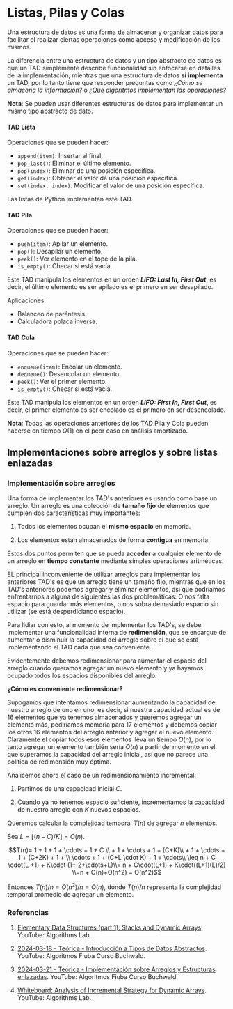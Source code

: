 # Listas, Pilas y Colas

Una estructura de datos es una forma de almacenar y organizar datos para facilitar el realizar ciertas operaciones como acceso y modificación de los mismos.

La diferencia entre una estructura de datos y un tipo abstracto de datos es que un TAD simplemente describe funcionalidad sin enfocarse en detalles de la implementación, mientras que una estructura de datos **sí implementa** un TAD, por lo tanto tiene que responder preguntas como *¿Cómo se almacena la información?* o *¿Qué algoritmos implementan las operaciones?*

**Nota**: Se pueden usar diferentes estructuras de datos para implementar un mismo tipo abstracto de dato.


#### TAD Lista

Operaciones que se pueden hacer:

- `append(item)`: Insertar al final.
- `pop_last()`: Eliminar el último elemento.
- `pop(index)`: Eliminar de una posición específica.
- `get(index)`: Obtener el valor de una posición específica.
- `set(index, index)`: Modificar el valor de una posición específica.

Las listas de Python implementan este TAD.


#### TAD Pila

Operaciones que se pueden hacer:

- `push(item)`: Apilar un elemento.
- `pop()`: Desapilar un elemento.
- `peek()`: Ver elemento en el tope de la pila.
- `is_empty()`: Checar si está vacía.

Este TAD manipula los elementos en un orden ***LIFO: Last In, First Out***, es decir, el último elemento es ser apilado es el primero en ser desapilado.

Aplicaciones:

- Balanceo de paréntesis.
- Calculadora polaca inversa.

#### TAD Cola

Operaciones que se pueden hacer:

- `enqueue(item)`: Encolar un elemento.
- `dequeue()`: Desencolar un elemento.
- `peek()`: Ver el primer elemento.
- `is_empty()`: Checar si está vacía.

Este TAD manipula los elementos en un orden ***LIFO: First In, First Out***, es decir, el primer elemento es ser encolado es el primero en ser desencolado.

**Nota**: Todas las operaciones anteriores de los TAD Pila y Cola pueden hacerse en tiempo $O(1)$ en el peor caso en análisis amortizado.


## Implementaciones sobre arreglos y sobre listas enlazadas

### Implementación sobre arreglos

Una forma de implementar los TAD's anteriores es usando como base un arreglo. Un arreglo es una colección de **tamaño fijo** de elementos que cumplen dos características muy importantes: 

1. Todos los elementos ocupan el **mismo espacio** en memoria.

2. Los elementos están almacenados de forma **contigua** en memoria.

Estos dos puntos permiten que se pueda **acceder** a cualquier elemento de un arreglo en **tiempo constante** mediante simples operaciones aritméticas.

EL principal inconveniente de utilizar arreglos para implementar los anteriores TAD's es que un arreglo tiene un tamaño fijo, mientras que en los TAD's anteriores podemos agregar y eliminar elementos, así que podríamos enfrentarnos a alguna de siguientes las dos problemáticas: O nos falta espacio para guardar más elementos, o nos sobra demasiado espacio sin utilizar (se está desperdiciando espacio).

Para lidiar con esto, al momento de implementar los TAD's, se debe implementar una funcionalidad interna de **redimensión**, que se encargue de aumentar o disminuir la capacidad del arreglo sobre el que se está implementando el TAD cada que sea conveniente.

Evidentemente debemos redimensionar para aumentar el espacio del arreglo cuando queramos agregar un nuevo elemento y ya hayamos ocupado todos los espacios disponibles del arreglo.

**¿Cómo es conveniente redimensionar?**

Supogamos que intentamos redimensionar aumentando la capacidad de nuestro arreglo de uno en uno, es decir, si nuestra capacidad actual es de 16 elementos que ya tenemos almacenados y queremos agregar un elemento más, pediríamos memoria para 17 elementos y debemos copiar los otros 16 elementos del arreglo anterior y agregar el nuevo elemento. Claramente el copiar todos esos elementos lleva un tiempo $O(n)$, por lo tanto agregar un elemento también sería $O(n)$ a partir del momento en el que superamos la capacidad del arreglo inicial, así que no parece una política de redimensión muy óptima.

Analicemos ahora el caso de un redimensionamiento incremental:

1. Partimos de una capacidad inicial $C$.

2. Cuando ya no tenemos espacio suficiente, incrementamos la capacidad de nuestro arreglo con $K$ nuevos espacios.

Queremos calcular la complejidad temporal $T(n)$ de agregar $n$ elementos.

Sea $L = \lfloor(n-C)/K \rfloor = O(n)$.

$$T(n)= 1 + 1 + 1 + \cdots + 1 + C \\ + 1 + \cdots + 1 + (C+K)\\  + 1 + \cdots + 1 + (C+2K) + 1 + \\  \cdots + 1 +  (C+L  \cdot K) + 1 + \cdots\\ \leq n + C \cdot(L +1) + K\cdot (1+ 2+\cdots+L)\\= n + C\cdot(L+1) + K\cdot((L+1)(L)/2) \\=n + O(n)+O(n^2) = O(n^2)$$

Entonces $T(n)/n = O(n^2)/n = O(n)$, dónde $T(n)/n$ representa la complejidad temporal promedio de agregar un elemento.  


### Referencias

1. [Elementary Data Structures (part 1): Stacks and Dynamic Arrays](https://youtu.be/ZlZoe37yWEc?si=Pk-REU0ctg3bVXJ5). YouTube: Algorithms Lab.

2. [2024-03-18 - Teórica - Introducción a Tipos de Datos Abstractos](https://youtu.be/cdpj6h8pSQk?si=wsKKrh1MzvkOHluA). YouTube: Algoritmos Fiuba Curso Buchwald.

3. [2024-03-21 - Teórica - Implementación sobre Arreglos y Estructuras enlazadas](https://youtu.be/57hepjLPA30?si=8RiiN4wYslrU0iFp). YouTube: Algoritmos Fiuba Curso Buchwald.

4. [Whiteboard: Analysis of Incremental Strategy for Dynamic Arrays](https://youtu.be/1GpWHME0vKs?si=cBe0owCuPt5TGsWS). YouTube: Algorithms Lab.
